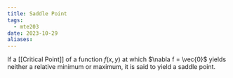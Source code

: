 ```yaml
---
title: Saddle Point
tags:
  - mte203
date: 2023-10-29
aliases:
---
```

If a [[Critical Point]] of a function $f(x,y)$ at which $\nabla f = \vec{0}$ yields neither a relative minimum or maximum, it is said to yield a saddle point.